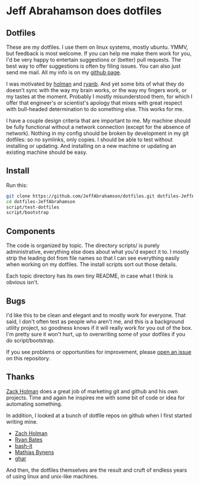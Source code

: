 # Jeff Abrahamson does dotfiles

## Dotfiles

These are my dotfiles.  I use them on linux systems, mostly ubuntu.
YMMV, but feedback is most welcome.  If you can help me make them work
for you, I'd be very happy to entertain suggestions or (better) pull
requests.  The best way to offer suggestions is often by filing
issues.  You can also just send me mail.  All my info is on my [github
page](https://github.com/JeffAbrahamson).

I was motivated by [holman]() and [ryanb]().  And yet some bits of
what they do doesn't sync with the way my brain works, or the way my
fingers work, or my tastes at the moment.  Probably I mostly
misunderstood them, for which I offer that engineer's or scientist's
apology that mixes with great respect with bull-headed determination
to do something else.  This works for me.  

I have a couple design criteria that are important to me.  My machine
should be fully functional without a network connection (except for
the absence of network).  Nothing in my config should be broken by
development in my git dotfiles: so no symlinks, only copies.  I should
be able to test without installing or updating.  And installing on a
new machine or updating an existing machine should be easy.


## Install

Run this:

```sh
git clone https://github.com/JeffAbrahamson/dotfiles.git dotfiles-JeffAbrahamson
cd dotfiles-JeffAbrahamson
script/test-dotfiles
script/bootstrap
```


## Components

The code is organized by topic.  The directory scripts/ is purely
administrative, everything else does about what you'd expect it to.  I
mostly strip the leading dot from file names so that I can see
everything easily when working on my dotfiles.  The install scripts
sort out those details.

Each topic directory has its own tiny README, in case what I think is
obvious isn't.


## Bugs

I'd like this to be clean and elegant and to mostly work for everyone.
That said, I don't often test as people who aren't me, and this is a
background utility project, so goodness knows if it will really work
for you out of the box.  I'm pretty sure it won't hurt, up to
overwriting some of your dotfiles if you do script/bootstrap.

If you see problems or opportunities for improvement, please [open an
issue](https://github.com/JeffAbrahamson/dotfiles/issues) on this
repository.


## Thanks

[Zack Holman](http://github.com/holman/) does a great job of marketing
git and github and his own projects.  Time and again he inspires me
with some bit of code or idea for automating something.

In addition, I looked at a bunch of dotfile repos on github when I
first started writing mine.

* [Zach Holman](http://github.com/holman/dotfiles)
* [Ryan Bates](http://github.com/ryanb/dotfiles)
* [bash-it](http://github.com/revans/bash-it)
* [Mathias Bynens](https://github.com/mathiasbynens/dotfiles)
* [ghar](http://github.com/philips/ghar)

And then, the dotfiles themselves are the result and cruft of endless
years of using linux and unix-like machines.
